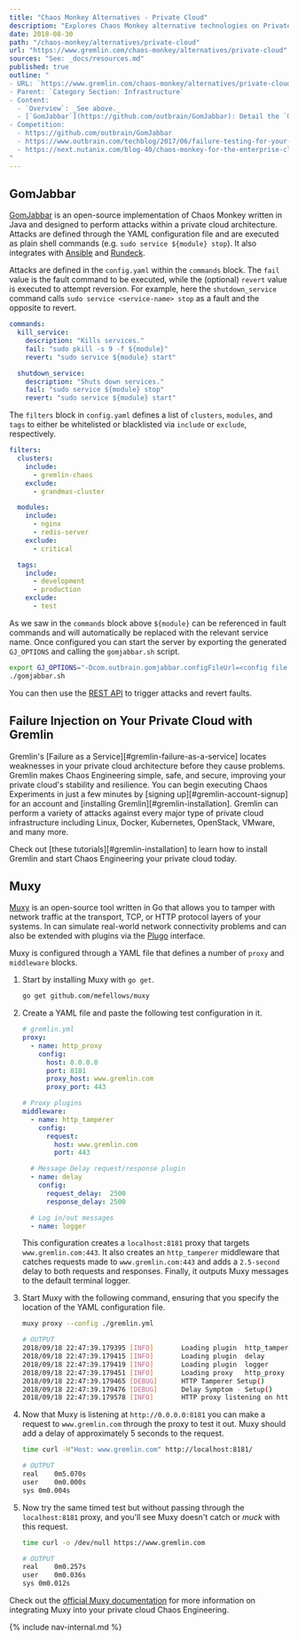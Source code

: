 ```yaml
---
title: "Chaos Monkey Alternatives - Private Cloud"
description: "Explores Chaos Monkey alternative technologies on Private Cloud systems."
date: 2018-08-30
path: "/chaos-monkey/alternatives/private-cloud"
url: "https://www.gremlin.com/chaos-monkey/alternatives/private-cloud"
sources: "See: _docs/resources.md"
published: true
outline: "
- URL: `https://www.gremlin.com/chaos-monkey/alternatives/private-cloud`
- Parent: `Category Section: Infrastructure`
- Content:
  - `Overview`: _See above._
  - [`GomJabbar`](https://github.com/outbrain/GomJabbar): Detail the `GomJabbar` service, aimed at providing Chaos Monkey-like services and tools within a private cloud architecture.
- Competition:
  - https://github.com/outbrain/GomJabbar
  - https://www.outbrain.com/techblog/2017/06/failure-testing-for-your-private-cloud-introducing-gomjabbar/
  - https://next.nutanix.com/blog-40/chaos-monkey-for-the-enterprise-cloud-27781
"
---
```


## GomJabbar

[GomJabbar](https://github.com/outbrain/GomJabbar) is an open-source implementation of Chaos Monkey written in Java and designed to perform attacks within a private cloud architecture.  Attacks are defined through the YAML configuration file and are executed as plain shell commands (e.g. `sudo service ${module} stop`).  It also integrates with [Ansible](https://docs.ansible.com/ansible/latest/index.html) and [Rundeck](https://rundeck.org/).

Attacks are defined in the `config.yaml` within the `commands` block.  The `fail` value is the fault command to be executed, while the (optional) `revert` value is executed to attempt reversion.  For example, here the `shutdown_service` command calls `sudo service <service-name> stop` as a fault and the opposite to revert.

```yaml
commands:
  kill_service:
    description: "Kills services."
    fail: "sudo pkill -s 9 -f ${module}"
    revert: "sudo service ${module} start"

  shutdown_service:
    description: "Shuts down services."
    fail: "sudo service ${module} stop"
    revert: "sudo service ${module} start"
```

The `filters` block in `config.yaml` defines a list of `clusters`, `modules`, and `tags` to either be whitelisted or blacklisted via `include` or `exclude`, respectively.

```yaml
filters:
  clusters:
    include:
      - gremlin-chaos
    exclude:
      - grandmas-cluster

  modules:
    include:
      - nginx
      - redis-server
    exclude:
      - critical

  tags:
    include:
      - development
      - production
    exclude:
      - test
```

As we saw in the `commands` block above `${module}` can be referenced in fault commands and will automatically be replaced with the relevant service name.  Once configured you can start the server by exporting the generated `GJ_OPTIONS` and calling the `gomjabbar.sh` script.

```bash
export GJ_OPTIONS="-Dcom.outbrain.gomjabbar.configFileUrl=<config file url> ..."
./gomjabbar.sh
```

You can then use the [REST API](https://github.com/outbrain/GomJabbar/blob/master/docs/user-guide.md#rest-api) to trigger attacks and revert faults.

## Failure Injection on Your Private Cloud with Gremlin

Gremlin's [Failure as a Service][#gremlin-failure-as-a-service] locates weaknesses in your private cloud architecture before they cause problems.  Gremlin makes Chaos Engineering simple, safe, and secure, improving your private cloud's stability and resilience.  You can begin executing Chaos Experiments in just a few minutes by [signing up][#gremlin-account-signup] for an account and [installing Gremlin][#gremlin-installation].  Gremlin can perform a variety of attacks against every major type of private cloud infrastructure including Linux, Docker, Kubernetes, OpenStack, VMware, and many more.

Check out [these tutorials][#gremlin-installation] to learn how to install Gremlin and start Chaos Engineering your private cloud today.

## Muxy

[Muxy](https://github.com/mefellows/muxy) is an open-source tool written in Go that allows you to tamper with network traffic at the transport, TCP, or HTTP protocol layers of your systems.  In can simulate real-world network connectivity problems and can also be extended with plugins via the [Plugo](https://github.com/mefellows/plugo) interface.

Muxy is configured through a YAML file that defines a number of `proxy` and `middleware` blocks.  

1. Start by installing Muxy with `go get`.

    ```bash
    go get github.com/mefellows/muxy
    ```

2. Create a YAML file and paste the following test configuration in it.

    ```yaml
    # gremlin.yml
    proxy:
      - name: http_proxy
        config:
          host: 0.0.0.0
          port: 8181
          proxy_host: www.gremlin.com
          proxy_port: 443

    # Proxy plugins
    middleware:
      - name: http_tamperer
        config:
          request:
            host: www.gremlin.com
            port: 443

      # Message Delay request/response plugin
      - name: delay
        config:
          request_delay:  2500
          response_delay: 2500

      # Log in/out messages
      - name: logger
    ```

    This configuration creates a `localhost:8181` proxy that targets `www.gremlin.com:443`.  It also creates an `http_tamperer` middleware that catches requests made to `www.gremlin.com:443` and adds a `2.5-second` delay to both requests and responses.  Finally, it outputs Muxy messages to the default terminal logger.

3. Start Muxy with the following command, ensuring that you specify the location of the YAML configuration file.

    ```bash
    muxy proxy --config ./gremlin.yml
    ```

    ```bash
    # OUTPUT
    2018/09/18 22:47:39.179395 [INFO]		Loading plugin 	http_tamperer
    2018/09/18 22:47:39.179415 [INFO]		Loading plugin 	delay
    2018/09/18 22:47:39.179419 [INFO]		Loading plugin 	logger
    2018/09/18 22:47:39.179451 [INFO]		Loading proxy 	http_proxy
    2018/09/18 22:47:39.179465 [DEBUG]		HTTP Tamperer Setup()
    2018/09/18 22:47:39.179476 [DEBUG]		Delay Symptom - Setup()
    2018/09/18 22:47:39.179578 [INFO]		HTTP proxy listening on http://0.0.0.0:8181
    ```

4. Now that Muxy is listening at `http://0.0.0.0:8181` you can make a request to `www.gremlin.com` through the proxy to test it out.  Muxy should add a delay of approximately 5 seconds to the request.

    ```bash
    time curl -H"Host: www.gremlin.com" http://localhost:8181/
    ```

    ```bash
    # OUTPUT
    real	0m5.070s
    user	0m0.000s
    sys	0m0.004s
    ```

5. Now try the same timed test but without passing through the `localhost:8181` proxy, and you'll see Muxy doesn't catch or *muck* with this request.

    ```bash
    time curl -o /dev/null https://www.gremlin.com
    ```

    ```bash
    # OUTPUT
    real	0m0.257s
    user	0m0.036s
    sys	0m0.012s
    ```

Check out the [official Muxy documentation](https://github.com/mefellows/muxy/) for more information on integrating Muxy into your private cloud Chaos Engineering.

{% include nav-internal.md %}